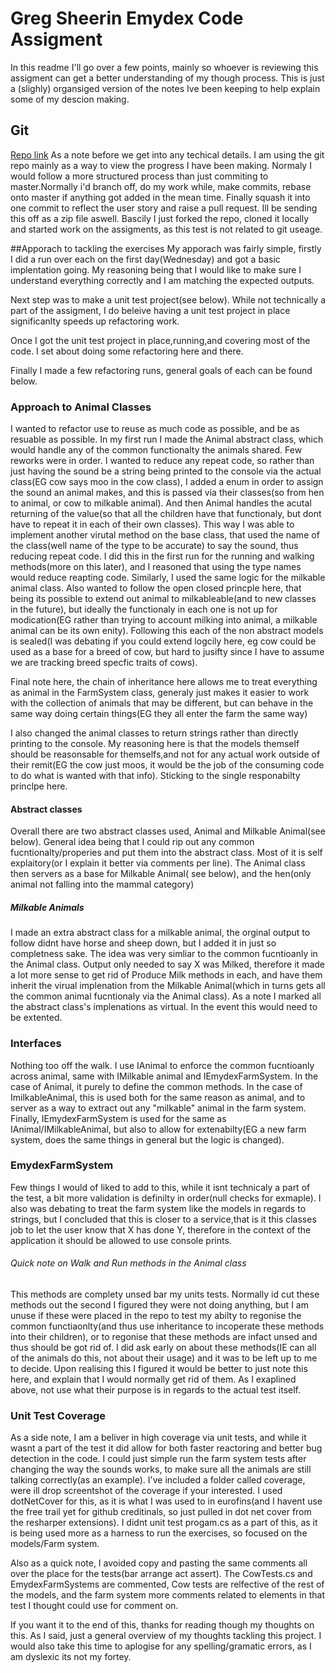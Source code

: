# Greg Sheerin Emydex Code Assigment

In this readme I'll go over a few points, mainly so whoever is reviewing this assigment can get a better understanding of my though process. This is just a (slighly) organsiged version of the notes Ive been keeping to help explain some of my descion making.

## Git
[Repo link](https://github.com/GregSheerin/ETL-Repo)
As a note before we get into any techical details. I am using the git repo mainly as a way to view the progress I have been making. Normaly I would follow a more structured process than just commiting to master.Normally i'd branch off, do my work while, make commits, rebase onto master if anything got added in the mean time. Finally squash it into one commit to reflect the user story and raise a pull request. Ill be sending this off as a zip file aswell. 
Bascily I just forked the repo, cloned it locally and started work on the assigments, as this test is not related to git useage.

##Apporach to tackling the exercises
My apporach was fairly simple, firstly I did a run over each on the first day(Wednesday) and got a basic implentation going. My reasoning being that I would like to make sure I understand everything correctly and I am matching the expected outputs.

Next step was to make a unit test project(see below). While not technically a part of the assigment, I do beleive having a unit test project in place significanlty speeds up refactoring work.

Once I got the unit test project in place,running,and covering most of the code. I set about doing some refactoring here and there.

Finally I made a few refactoring runs, general goals of each can be found below.

### Approach to Animal Classes
I wanted to refactor use to reuse as much code as possible, and be as resuable as possible. In my first run I made the Animal abstract class, which would handle any of the common functionalty the animals shared. Few reworks were in order. 
I wanted to reduce any repeat code, so rather than just having the sound be a string being printed to the console via the actual class(EG cow says moo in the cow class),
I added a enum in order to assign the sound an animal makes, and this is passed via their classes(so from hen to animal, or cow to milkable animal). And then Animal handles the acutal
returning of the value(so that all the children have that functionaly, but dont have to repeat it in each of their own classes).
This way I was able to implement another virutal method on the base class, that used the name of the class(well name of the type to be accurate) to say the sound, thus reducing repeat code.
I did this in the first run for the running and walking methods(more on this later), and I reasoned that using the type names would reduce reapting code. Similarly, I used the same logic for the milkable animal class.
Also wanted to follow the open closed princple here, that being its possible to extend out animal to milkableable(and to new classes in the future), but ideally the functionaly in each one is not up for modication(EG rather than trying to account milking into animal, a milkable animal can be its own enity). Following this each of the non abstract models is sealed(I was debating if you could extend logcily here, eg cow could be used as a base for a breed of cow, but hard to jusifty since I have to assume we are tracking breed specfic traits of cows).

Final note here, the chain of inheritance here allows me to treat everything as animal in the FarmSystem class, generaly just makes it easier to work with the collection of animals that may be different, but can behave in the same way doing certain things(EG they all enter the farm the same way)

I also changed the animal classes to return strings rather than directly printing to the console. My reasoning here is that the models themself should be reasonsable for themselfs,and not for any actual work outside of their remit(EG the cow just moos, it would be the job of the consuming code to do what is wanted with that info). Sticking to the single responabilty princlpe here.

#### Abstract classes
Overall there are two abstract classes used, Animal and Milkable Animal(see below). General idea being that I could rip out any common fucntionalty/properies and put them into the abstract
class. Most of it is self explaitory(or I explain it better via comments per line). The Animal class then servers as a base for Milkable Animal( see below), and the hen(only animal not falling into the mammal category)

##### Milkable Animals
I made an extra abstract class for a milkable animal, the orginal output to follow didnt have horse and sheep down, but I added it in just so completness sake. The idea was very simliar to the common fucntioanly in the Animal class. Output only needed to say X was Milked, therefore it made a lot more sense to get rid of Produce Milk methods in each, and have them inherit the virual implenation from the Milkable Animal(which in turns gets all the common animal fucntionaly via the Animal class). As a note I marked all the abstract class's implenations as virtual. In the event this would need to be extented.

### Interfaces
Nothing too off the walk. I use IAnimal to enforce the common fucntioanly across animal, same with IMilkable animal and IEmydexFarmSystem. In the case of Animal, it purely to define the common methods. In the case of ImilkableAnimal, this is used both for the same reason as animal, and to server as a way to extract out any "milkable" animal in the farm system.
Finally, IEmydexFarmSystem is used for the same as IAnimal/IMilkableAnimal, but also to allow for extenabilty(EG a new farm system, does the same things in general but the logic is changed).

### EmydexFarmSystem
Few things I would of liked to add to this, while it isnt technicaly a part of the test, a bit more validation is definilty in order(null checks for exmaple). I also was
debating to treat the farm system like the models in regards to strings, but I concluded that this is closer to a service,that is it this classes job to let the user know
that X has done Y, therefore in the context of the application it should be allowed to use console prints.

###### Quick note on Walk and Run methods in the Animal class
This methods are complety unsed bar my units tests. Normally id cut these methods out the second I figured they were not doing anything, but I am unuse if these were placed in the repo
to test my abilty to regonise the common functiaonlty(and thus use inheritance to incoperate these methods into their children), or to regonise that these methods are infact unsed and thus should be got rid of.
I did ask early on about these methods(IE can all of the animals do this, not about their usage) and it was to be left up to me to decide. Upon realising this I figured it would be better
to just note this here, and explain that I would normally get rid of them. As I exaplined above, not use what their purpose is in regards to the actual test itself.

### Unit Test Coverage
As a side note, I am a beliver in high coverage via unit tests, and while it wasnt a part of the test it did allow for both faster reactoring and better bug detection in the code. 
I could just simple run the farm system tests after changing the way the sounds works, to make sure all the animals are still talking correctly(as an example).
I've included a folder called coverage, were ill drop screentshot of the coverage if your interested. I used dotNetCover for this, as it is what I was used to in eurofins(and 
I havent use the free trail yet for github creditinals, so just pulled in dot net cover from the resharper extensions). I didnt unit test progam.cs as a part of this, as it is being used
more as a harness to run the exercises, so focused on the models/Farm system.

Also as a quick note, I avoided copy and pasting the same comments all over the place for the tests(bar arrange act assert). The CowTests.cs and EmydexFarmSystems are commented, Cow tests are relfective of the rest of the models,
and the farm system more comments related to elements in that test I thought could use for comment on.

If you want it to the end of this, thanks for reading though my thoughts on this. As I said, just a general overview of my thoughts tackling this project. I would also take this time
to aplogise for any spelling/gramatic errors, as I am dyslexic its not my fortey. 




